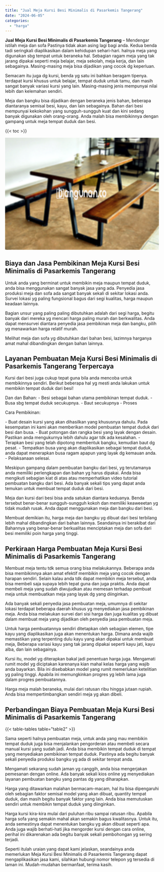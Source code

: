 ```yaml
---
title: "Jual Meja Kursi Besi Minimalis di Pasarkemis Tangerang"
date: "2024-06-05"
categories: 
  - "harga"
---
```


**Jual Meja Kursi Besi Minimalis di Pasarkemis Tangerang** – Mendengar istilah meja dan sofa Pastinya tidak akan asing lagi bagi anda. Kedua benda tadi seringkali diaplikasikan dalam kehidupan sehari-hari. halnya meja yang digunakan sbg tempat untuk beraneka hal. Sebagian ragam meja yang tak jarang dipakai seperti meja belajar, meja sekolah, meja kerja, dan lain sebagainya. Masing-masing meja bisa dijadikan yang cocok dg keperluan.

Semacam itu juga dg kursi, benda yg satu ini bahkan beragam tipenya. terdapat kursi khusus untuk belajar, tempat duduk untuk tamu, dan masih sangat banyak variasi kursi yang lain. Masing-masing jenis mempunyai nilai lebih dan kelemahan sendiri.

Meja dan bangku bisa dijadikan dengan beraneka jenis bahan, beberapa diantaranya semisal besi, kayu, dan lain sebagainya. Bahan dari besi mempunyai kekokohan yang sungguh-sungguh kuat dan kini sedang banyak digunakan oleh orang-orang. Anda malah bisa membikinnya dengan gampang untuk meja tempat duduk dan besi.

{{< toc >}}

![Jual Meja Kursi Besi Minimalis di Pasarkemis Tangerang](/images/jual-meja-besi-murah19.png)

## Biaya dan Jasa Pembikinan Meja Kursi Besi Minimalis di Pasarkemis Tangerang

Untuk anda yang berminat untuk membikin meja maupun tempat duduk, anda bisa menggunakan sangat banyak jasa yang ada. Penyedia jasa produksi meja dan sofa ada sangat banyak sekali di sekitar lokasi anda. Survei lokasi yg paling fungsional bagus dari segi kualitas, harga maupun keadaan lainnya.

Bagian unsur yang paling paling dibutuhkan adalah dari segi harga, begitu banyak dari mereka yg mencari harga paling murah dan berkwalitas. Anda dapat mensurvei diantara penyedia jasa pembikinan meja dan bangku, pilih yg menawarkan harga relatif murah.

Melihat meja dan sofa yg dibutuhkan dari bahan besi, lazimnya harganya amat mahal dibandingkan dengan bahan lainnya.

## Layanan Pembuatan Meja Kursi Besi Minimalis di Pasarkemis Tangerang Terpercaya

Kursi dari besi juga cukup tepat guna bila anda mencoba untuk membikinnya sendiri. Berikut beberapa hal yg mesti anda lakukan untuk membikin tempat duduk dari besi!

Dan dan Bahan: - Besi sebagai bahan utama pembikinan tempat duduk. - Busa sbg tempat duduk secukupnya. - Baut secukupnya - Proses

Cara Pembikinan:

\- Buat desain kursi yang akan dihasilkan yang khususnya dahulu. Pada kesempatan ini kami akan memberikan model pembuatan tempat duduk dari besi dan busa. - Buat potongan dan rangka besi yang layak dengan desain. Pastikan anda mengukurnya lebih dahulu agar tdk ada kesalahan. - Terapkan besi yang telah dipotong membentuk bangku, kemudian baut dg pesat. - Tempatkan busa yang akan diaplikasikan sebagai tempat duduk, anda dapat menerapkan busa ragam apapun yang layak dg kemauan anda. - Pelaksanaan selesai.

Meskipun gampang dalam pembuatan bangku dari besi, yg terutamanya anda memiliki perlengkapan dan bahan yg harus dipakai. Anda bisa mengikuti sebagian kiat di atas atau memperhatikan video tutorial pembuatan bangku dari besi. Ada banyak sekali tips yang dapat anda temukan untuk membuat tempat duduk dari besi.

Meja dan kursi dari besi bisa anda satukan diantara keduanya. Benda tersebut benar-benar sungguh-sungguh kokoh dan memiliki keaweeetan yg tidak mudah rusak. Anda dapat menggunakan meja dan bangku dari besi.

Membuat demikian itu, harga meja dan bangku yg dibuat dari besi terbilang lebih mahal dibandingkan dari bahan lainnya. Seandainya ini berakibat dari Bahannya yang benar-benar berkualitas menciptakan meja dan sofa dari besi memiliki poin harga yang tinggi.

## Perkiraan Harga Pembuatan Meja Kursi Besi Minimalis di Pasarkemis Tangerang

Membuat meja tentu tdk semua orang bisa melakukannya. Beberapa anda bisa membikinnya akan amat efektif membikin meja yang cocok dengan harapan sendiri. Selain kalau anda tdk dapat membikin meja tersebut, anda bisa membeli saja supaya lebih tepat guna dan juga praktis. Anda dapat membeli meja yang sudah diwujudkan atau memesan terhadap pembuat meja untuk membuatkan meja yang layak dg yang diinginkan.

Ada banyak sekali penyedia jasa pembuatan meja, umumnya di sekitar lokasi terdapat beberapa daerah khusus yg menyediakan jasa pembikinan meja. Anda bisa melakukan survei dari sisi harga dan juga kualitas yg dibuat dalam membuat meja yang dijadikan oleh penyedia jasa pembuatan meja.

Untuk harga pembuatannya sendiri ditetapkan oleh sebagian elemen, tipe kayu yang diaplikasikan juga akan menentukan harga. Dimana anda wajib memastikan yang terpenting dulu kayu yang akan dipakai untuk membuat meja, Beberapa variasi kayu yang tak jarang dipakai seperti kayu jati, kayu alba, dan lain sebagainya.

Kursi itu, model yg diterapkan bakal jadi penentuan harga juga. Mengamati rumit model yg diciptakan karenanya kian mahal kelas harga yang wajib anda bayarkan. Bila ini disebabkan model yang rumit memerlukan ketelitian yg paling tinggi. Apabila ini memungkinkan progres yg lebih lama juga dalam progres pembuatannya.

Harga meja malah beraneka, mulai dari ratusan ribu hingga jutaan rupiah. Anda bisa mempertimbangkan sendiri meja yg akan dibeli.

## Perbandingan Biaya Pembuatan Meja Kursi Besi Minimalis di Pasarkemis Tangerang

{{< table-tables table="table2" >}}

Sama seperti halnya pembuatan meja, untuk anda yang mau membikin tempat duduk juga bisa menjalankan pengorderan atau membeli secara manual kursi yang sudah jadi. Anda bisa membikin tempat duduk di tempat yang menyediakan pembikinan tempat duduk. Pastinya ada begitu banyak sekali penyedia produksi bangku yg ada di sekitar tempat anda.

Mengamati sekarang sudah jaman yg canggih, anda bisa mengerjakan pemesanan dengan online. Ada banyak sekali kios online yg menyediakan layanan pembuatan bangku yang pantas dg yang diharapkan.

Harga yang ditawarkan malahan bermacam-macam, hal itu bisa dipengaruhi oleh sebagian faktor semisal model yang akan dibuat, quantity tempat duduk, dan masih begitu banyak faktor yang lain. Anda bisa memutuskan sendiri untuk membikin tempat duduk yang diinginkan.

Harga kursi kira-kira mulai dari puluhan ribu sampai ratusan ribu. Apabila harga sofa yang semakin mahal akan semakin bagus kwalitasnya. Untuk itu, anda semestinya dapat menentukan bangku yg akan dibuat seperti apa. Anda juga wajib berhati-hati jika mengorder kursi dengan cara online, perihal ini dikarenakan ada begitu banyak sekali pembohongan yg sering terjadi.

Seperti itulah uraian yang dapat kami jelaskan, seandainya anda memerlukan Meja Kursi Besi Minimalis di Pasarkemis Tangerang dapat mengaplikasikan jasa kami, silahkan hubungi nomor telepon yg tersedia di laman ini. Mudah-mudahan bermanfaat, terima kasih.
